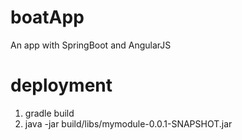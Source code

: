 # boatApp
An app with SpringBoot and AngularJS


# deployment

1) gradle build
2) java -jar build/libs/mymodule-0.0.1-SNAPSHOT.jar

